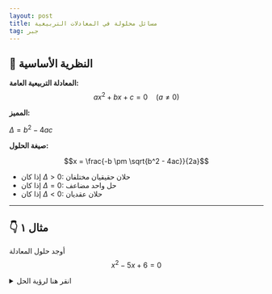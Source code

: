 ```yaml
---
layout: post
title: مسائل محلولة في المعادلات التربيعية
tag: جبر
---
```


## 📐 النظرية الأساسية

**المعادلة التربيعية العامة:**
$$ax^2 + bx + c = 0 \quad (a \neq 0)$$

**المميز:** 

$\Delta = b^2 - 4ac$

**صيغة الحلول:**

$$x = \frac{-b \pm \sqrt{b^2 - 4ac}}{2a}$$

- إذا كان $\Delta > 0$: حلان حقيقيان مختلفان
- إذا كان $\Delta = 0$: حل واحد مضاعف
- إذا كان $\Delta < 0$: حلان عقديان

---

## 👇 مثال ١
أوجد حلول المعادلة
$$x^2 - 5x + 6 = 0$$

<details>
  <summary>انقر هنا لرؤية الحل</summary>
  
<strong>الطريقة الأولى (التحليل):</strong>

$$x^2 - 5x + 6 = (x-2)(x-3) = 0$$
$$x = 2 \text{ أو } x = 3$$

</strong>الطريقة الثانية (القانون العام):</strong>
$$a=1, b=-5, c=6$$

$$\Delta = (-5)^2 - 4(1)(6) = 25 - 24 = 1$$

$$x = \frac{5 \pm \sqrt{1}}{2} = \frac{5 \pm 1}{2}$$

$$x = 3 \text{ أو } x = 2$$

</details>
